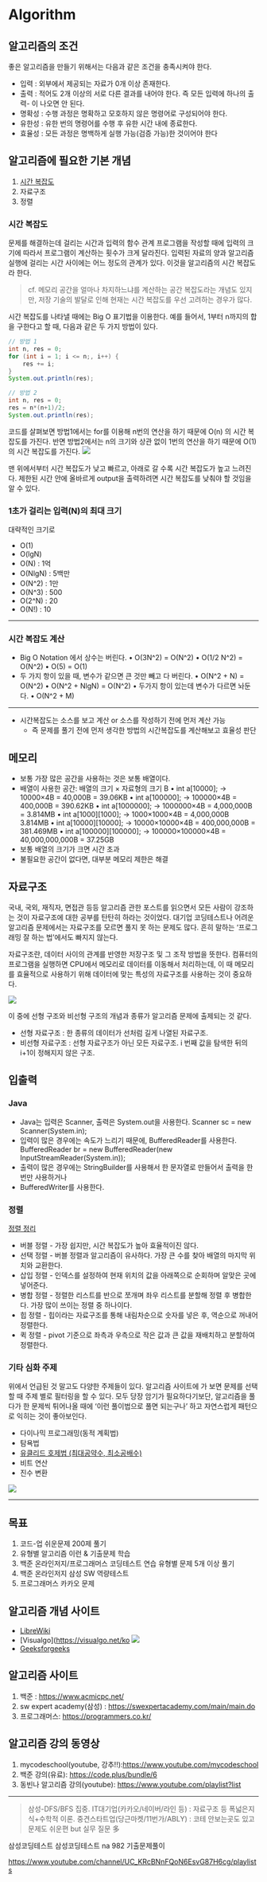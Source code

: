 # Algorithm

## 알고리즘의 조건
좋은 알고리즘을 만들기 위해서는 다음과 같은 조건을 충족시켜야 한다.

* 입력 : 외부에서 제공되는 자료가 0개 이상 존재한다.
* 출력 : 적어도 2개 이상의 서로 다른 결과를 내어야 한다. 즉 모든 입력에 하나의 출력- 이 나오면 안 된다.
* 명확성 : 수행 과정은 명확하고 모호하지 않은 명령어로 구성되어야 한다.
* 유한성 : 유한 번의 명령어를 수행 후 유한 시간 내에 종료한다.
* 효율성 : 모든 과정은 명백하게 실행 가능(검증 가능)한 것이어야 한다

## 알고리즘에 필요한 기본 개념

1. [시간 복잡도](#시간-복잡도)
2. 자료구조
3. 정렬

### 시간 복잡도
문제를 해결하는데 걸리는 시간과 입력의 함수 관계 프로그램을 작성할 때에 입력의 크기에 따라서 프로그램이 계산하는 횟수가 크게 달라진다. 입력된 자료의 양과 알고리즘 실행에 걸리는 시간 사이에는 어느 정도의 관계가 있다. 이것을 알고리즘의 시간 복잡도라 한다.

> cf. 메모리 공간을 얼마나 차지하느냐를 계산하는 공간 복잡도라는 개념도 있지만, 저장 기술의 발달로 인해 현재는 시간 복잡도를 우선 고려하는 경우가 많다.

시간 복잡도를 나타낼 때에는 Big O 표기법을 이용한다. 예를 들어서, 1부터 n까지의 합을 구한다고 할 때, 다음과 같은 두 가지 방법이 있다.

```java
// 방법 1
int n, res = 0;
for (int i = 1; i <= n;, i++) {
    res += i;
}
System.out.println(res);
```

```java
// 방법 2
int n, res = 0;
res = n*(n+1)/2;
System.out.println(res);
```

코드를 살펴보면 방법1에서는 for를 이용해 n번의 연산을 하기 때문에 O(n) 의 시간 복잡도를 가진다. 반면 방법2에서는 n의 크기와 상관 없이 1번의 연산을 하기 때문에 O(1) 의 시간 복잡도를 가진다.
![](assets/README-efd3bfbc.png)

맨 위에서부터 시간 복잡도가 낮고 빠르고, 아래로 갈 수록 시간 복잡도가 높고 느려진다. 제한된 시간 안에 올바르게 output을 출력하려면 시간 복잡도를 낮춰야 할 것임을 알 수 있다.

### 1초가 걸리는 입력(N)의 최대 크기
대략적인 크기로
* O(1)
* O(lgN)
* O(N) : 1억
* O(NlgN) : 5백만
* O(N^2) : 1만
* O(N^3) : 500
* O(2^N) : 20
* O(N!) : 10
---
### 시간 복잡도 계산
* Big O Notation 에서 상수는 버린다.
• O(3N^2) = O(N^2)
• O(1/2 N^2) = O(N^2)
• O(5) = O(1)
* 두 가지 항이 있을 때, 변수가 같으면 큰 것만 빼고 다 버린다.
• O(N^2 + N) = O(N^2)
• O(N^2 + NlgN) = O(N^2)
• 두가지 항이 있는데 변수가 다르면 놔둔다.
• O(N^2 + M)
---
* 시간복잡도는 소스를 보고 계산 or 소스를 작성하기 전에 먼저 계산 가능
  - 즉 문제를 풀기 전에 먼저 생각한 방법의 시간복잡도를 계산해보고 효율성 판단
## 메모리

* 보통 가장 많은 공간을 사용하는 것은 보통 배열이다.
* 배열이 사용한 공간: 배열의 크기 × 자료형의 크기 B
• int a[10000]; → 10000×4B = 40,000B = 39.06KB
• int a[100000]; → 100000×4B = 400,000B = 390.62KB
• int a[1000000]; → 1000000×4B = 4,000,000B = 3.814MB
• int a[1000][1000]; → 1000×1000×4B = 4,000,000B 3.814MB
• int a[10000][10000]; → 10000×10000×4B = 400,000,000B = 381.469MB
• int a[100000][100000]; → 100000×100000×4B = 40,000,000,000B = 37.25GB
* 보통 배열의 크기가 크면 시간 초과
* 불필요한 공간이 없다면, 대부분 메모리 제한은 해결

## 자료구조
국내, 국외, 재직자, 면접관 등등 알고리즘 관한 포스트를 읽으면서 모든 사람이 강조하는 것이 자료구조에 대한 공부를 탄탄히 하라는 것이었다. 대기업 코딩테스트나 어려운 알고리즘 문제에서는 자료구조를 모르면 풀지 못 하는 문제도 많다. 흔히 말하는 ‘프로그래밍 잘 하는 법’에서도 빠지지 않는다.

자료구조란, 데이터 사이의 관계를 반영한 저장구조 및 그 조작 방법을 뜻한다. 컴퓨터의 프로그램을 실행하면 CPU에서 메모리로 데이터를 이동해서 처리하는데, 이 때 메모리를 효율적으로 사용하기 위해 데이터에 맞는 특성의 자료구조를 사용하는 것이 중요하다.

![](assets/README-21985328.png)

이 중에 선형 구조와 비선형 구조의 개념과 종류가 알고리즘 문제에 출제되는 것 같다.

* 선형 자료구조 : 한 종류의 데이터가 선처럼 길게 나열된 자료구조.
* 비선형 자료구조 : 선형 자료구조가 아닌 모든 자료구조. i 번째 값을 탐색한 뒤의 i+1이 정해지지 않은 구조.

## 입출력

### Java
* Java는 입력은 Scanner, 출력은 System.out을 사용한다.
Scanner sc = new Scanner(System.in);
* 입력이 많은 경우에는 속도가 느리기 때문에, BufferedReader를 사용한다.
BufferedReader br = new BufferedReader(new InputStreamReader(System.in));
* 출력이 많은 경우에는 StringBuilder를 사용해서 한 문자열로 만들어서 출력을 한 번만 사용하거나
* BufferedWriter를 사용한다.


### 정렬

[정렬 정리](https://medium.com/@fiv3star/%EC%A0%95%EB%A0%AC%EC%95%8C%EA%B3%A0%EB%A6%AC%EC%A6%98-sorting-algorithm-%EC%A0%95%EB%A6%AC-8ca307269dc7)

* 버블 정렬 - 가장 쉽지만, 시간 복잡도가 높아 효율적이진 않다.
* 선택 정렬 - 버블 정렬과 알고리즘이 유사하다. 가장 큰 수를 찾아 배열의 마지막 위치와 교환한다.
* 삽입 정렬 - 인덱스를 설정하여 현재 위치의 값을 아래쪽으로 순회하며 알맞은 곳에 넣어준다.
* 병합 정렬 - 정렬한 리스트를 반으로 쪼개며 좌우 리스트를 분할해 정렬 후 병합한다. 가장 많이 쓰이는 정렬 중 하나이다.
* 힙 정렬 - 힙이라는 자료구조를 통해 내림차순으로 숫자를 넣은 후, 역순으로 꺼내어 정렬한다.
* 퀵 정렬 - pivot 기준으로 좌측과 우측으로 작은 값과 큰 값을 재배치하고 분할하여 정렬한다.

### 기타 심화 주제
위에서 언급된 것 말고도 다양한 주제들이 있다. 알고리즘 사이트에 가 보면 문제를 선택할 때 주제 별로 필터링을 할 수 있다. 모두 당장 암기가 필요하다기보단, 알고리즘을 풀다가 한 문제씩 튀어나올 때에 ‘이런 풀이법으로 풀면 되는구나’ 하고 자연스럽게 패턴으로 익히는 것이 좋아보인다.

* 다이나믹 프로그래밍(동적 계획법)
* 탐욕법
* [유클리드 호제법 (최대공약수, 최소공배수)](euclidean-algorithm.md)
* 비트 연산
* 진수 변환

![](assets/README-8da44289.png)

---

## 목표

1. 코드-업 쉬운문제 200제 풀기
2. 유형별 알고리즘 이런 & 기출문제 학습
3. 백준 온라인저지/프로그래머스 코딩테스트 연습 유형별 문제 5개 이상 풀기
4. 백준 온라인저지 삼성 SW 역량테스트
5. 프로그래머스 카카오 문제

## 알고리즘 개념 사이트

* [LibreWiki](https://librewiki.net/wiki/%EC%8B%9C%EB%A6%AC%EC%A6%88:%EC%88%98%ED%95%99%EC%9D%B8%EB%93%AF_%EA%B3%BC%ED%95%99%EC%95%84%EB%8B%8C_%EA%B3%B5%ED%95%99%EA%B0%99%EC%9D%80_%EC%BB%B4%ED%93%A8%ED%84%B0%EA%B3%BC%ED%95%99/%EC%95%8C%EA%B3%A0%EB%A6%AC%EC%A6%98_%EA%B8%B0%EC%B4%88)
* [Visualgo](https://visualgo.net/ko
  ![](assets/README-6a92f882.png)
* [Geeksforgeeks](https://www.geeksforgeeks.org/)

## 알고리즘 사이트

1. 백준 : https://www.acmicpc.net/
2. sw expert academy(삼성) : https://swexpertacademy.com/main/main.do
3. 프로그래머스: https://programmers.co.kr/

## 알고리즘 강의 동영상
1. mycodeschool(youtube, 강추!!):https://www.youtube.com/mycodeschool
2. 백준 강의(유료): https://code.plus/bundle/6
3. 동빈나 알고리즘 강의(youtube): https://www.youtube.com/playlist?list

---
>삼성-DFS/BFS 집중.
IT대기업(카카오/네이버/라인 등) : 자료구조 등 폭넓은지식+수학적 이론.
중견스타트업(당근마켓/11번가/ABLY) : 코테 안보는곳도 있고 문제도 쉬운편 but 실무 질문 多



삼성코딩테스트
삼성코딩테스트 na 982 기출문제풀이

https://www.youtube.com/channel/UC_KRcBNnFQoN6EsvG87H6cg/playlists
